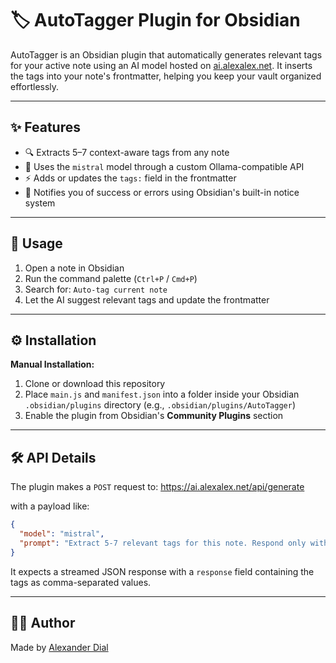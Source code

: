 # 🏷️ AutoTagger Plugin for Obsidian

AutoTagger is an Obsidian plugin that automatically generates relevant tags for your active note using an AI model hosted on [ai.alexalex.net](https://ai.alexalex.net). It inserts the tags into your note's frontmatter, helping you keep your vault organized effortlessly.

---

## ✨ Features

- 🔍 Extracts 5–7 context-aware tags from any note  
- 🧠 Uses the `mistral` model through a custom Ollama-compatible API  
- ⚡ Adds or updates the `tags:` field in the frontmatter  
- 🔔 Notifies you of success or errors using Obsidian's built-in notice system

---

## 🚀 Usage

1. Open a note in Obsidian  
2. Run the command palette (`Ctrl+P` / `Cmd+P`)  
3. Search for: `Auto-tag current note`  
4. Let the AI suggest relevant tags and update the frontmatter

---

## ⚙️ Installation

**Manual Installation:**

1. Clone or download this repository  
2. Place `main.js` and `manifest.json` into a folder inside your Obsidian `.obsidian/plugins` directory (e.g., `.obsidian/plugins/AutoTagger`)  
3. Enable the plugin from Obsidian's **Community Plugins** section

---

## 🛠️ API Details

The plugin makes a `POST` request to: https://ai.alexalex.net/api/generate


with a payload like:

```json
{
  "model": "mistral",
  "prompt": "Extract 5-7 relevant tags for this note. Respond only with comma-separated tags.\n\n<your-note-content>"
}
```

It expects a streamed JSON response with a `response` field containing the tags as comma-separated values.

---

## 🧑‍💻 Author

Made by [Alexander Dial](https://alexalex.net)


